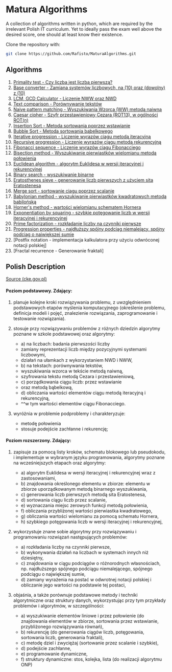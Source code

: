 # Matura Algorithms

A collection of algorithms written in python,
which are required by the irrelevant Polish IT curriculum.
Yet to ideally pass the exam well above the desired score,
one should at least know their existence.

Clone the repository with:

```bash
git clone https://github.com/Rafisto/MaturaAlgorithms.git
```

## Algorithms

1. [Primality test - Czy liczba jest liczbą pierwszą?](python/checkPrime.py)
2. [Base converter - Zamiana systemów liczbowych, na (10) oraz (dowolny) z (10)](python/convertSystems.py)
3. [LCM, GCD Calculator - Liczenie NWW oraz NWD](python/GCDLCM.py)
4. [Text comparison - Porównywanie tekstów](python/compareText.py)
5. [Naive pattern matching - Wyszukiwania Wzorca (WW) metodą naiwną](python/naivePatternSearching.py)
6. [Caesar cipher - Szyfr przestawieniowy Cezara (ROT13), w ogólności ROT(n)](python/rotEnc.py)
7. [Insertion Sort - Metoda sortowania poprzez wstawianie](python/instertionSort.py)
8. [Bubble Sort - Metoda sortowania bąbelkowego](python/bubbleSort.py)
9. [Iterative progression - Liczenie wyrazów ciągu metodą iteracyjną](python/iterativeProgression.py)
10. [Recursive progression - Liczenie wyrazów ciągu metodą rekurencyjną](python/recursiveProgression.py)
11. [Fibonacci sequence - Liczenie wyrazów ciągu Fibonacciego](python/fibonacci.py)
12. [Bisection method - Wyszukiwanie pierwiastków wielomianu metodą połowienia](python/bisection.py)
13. [Euclidean algorithm - algorytm Euklidesa w wersji iteracyjnej i rekurencyjnej](python/euclideanAlgorithm.py)
14. [Binary search - wyszukiwanie binarne](python/binarySearch.py)
15. [Eratosthenes sieve - generowanie liczb pierwszych z użyciem sita Eratostenesa](python/eratosthenesSieve.py)
16. [Merge sort - sortowanie ciągu poprzez scalanie](python/mergeSort.py)
17. [Babylonian method - wyszukiwanie pierwiastków kwadratowych metodą babilońską](python/babylonianMethod.py)
18. [Horner's method - wartości wielomianu schematem Hornera](python/hornerPolynomialEvaluation.py)
19. [Exponentiation by squaring - szybkie potęgowanie liczb w wersji iteracyjnej i rekurencyjnej](python/squaringExponentiation.py)
20. [Prime factorization - rozkładanie liczby na czynniki pierwsze](python/primeFactorization.py)
21. [Progression properties - najdłuższy spójny podciąg niemalejący, spójny podciąg o największej sumie](python/longestNonDecreasing.py) 
22. [Postfix notation - implementacja kalkulatora przy użyciu odwróconej notacji polskiej]
23. [Fractal recurrence - Generowanie fraktali]

## Polish Description

[Source (cke.gov.pl)](https://cke.gov.pl/images/_EGZAMIN_MATURALNY_OD_2023/Informatory/2023/Aneks_2023_2024_informatyka_EM_F23.pdf)
<br/>

#### Poziom podstawowy. Zdający:

1) planuje kolejne kroki rozwiązywania problemu, z uwzględnieniem podstawowych
   etapów myślenia komputacyjnego (określenie problemu, definicja modeli i pojęć,
   znalezienie rozwiązania, zaprogramowanie i testowanie rozwiązania).
2) stosuje przy rozwiązywaniu problemów z różnych dziedzin algorytmy poznane
   w szkole podstawowej oraz algorytmy:
    - a) na liczbach: badania pierwszości liczby
    - zamiany reprezentacji liczb między pozycyjnymi systemami liczbowymi,
    - działań na ułamkach z wykorzystaniem NWD i NWW,
    - b) na tekstach: porównywania tekstów,
    - wyszukiwania wzorca w tekście metodą naiwną,
    - szyfrowania tekstu metodą Cezara i przestawieniową,
    - c) porządkowania ciągu liczb: przez wstawianie
    - oraz metodą bąbelkową,
    - d) obliczania wartości elementów ciągu metodą iteracyjną i rekurencyjną,
    - ^^w tym wartości elementów ciągu Fibonacciego.

3) wyróżnia w problemie podproblemy i charakteryzuje:
    - metodę połowienia
    - stosuje podejście zachłanne i rekurencję;

#### Poziom rozszerzony. Zdający:

1) zapisuje za pomocą listy kroków, schematu blokowego lub pseudokodu,
   i implementuje w wybranym języku programowania, algorytmy poznane na
   wcześniejszych etapach oraz algorytmy:
    - a) algorytm Euklidesa w wersji iteracyjnej i rekurencyjnej wraz
      z zastosowaniami,
    - b) znajdowania określonego elementu w zbiorze: elementu w zbiorze
      uporządkowanym metodą binarnego wyszukiwania,
    - c) generowania liczb pierwszych metodą sita Eratostenesa,
    - d) sortowania ciągu liczb przez scalanie,
    - e) wyznaczania miejsc zerowych funkcji metodą połowienia,
    - f) obliczania przybliżonej wartości pierwiastka kwadratowego,
    - g) obliczania wartości wielomianu za pomocą schematu Hornera,
    - h) szybkiego potęgowania liczb w wersji iteracyjnej i rekurencyjnej,

2) wykorzystuje znane sobie algorytmy przy rozwiązywaniu i programowaniu
   rozwiązań następujących problemów:

    - a) rozkładania liczby na czynniki pierwsze,
    - b) wykonywania działań na liczbach w systemach innych niż dziesiętny,
    - c) znajdowania w ciągu podciągów o różnorodnych własnościach, np.
      najdłuższego spójnego podciągu niemalejącego, spójnego podciągu o największej sumie,
    - d) zamiany wyrażenia na postać w odwrotnej notacji polskiej i obliczanie jego
      wartości na podstawie tej postaci,

3) objaśnia, a także porównuje podstawowe metody i techniki algorytmiczne oraz
   struktury danych, wykorzystując przy tym przykłady problemów i algorytmów,
   w szczególności:
    - a) wyszukiwanie elementów liniowe i przez połowienie (do znajdowania
      elementów w zbiorze, sortowania przez wstawianie, przybliżonego
      rozwiązywania równań),
    - b) rekurencję (do generowania ciągów liczb, potęgowania, sortowania liczb,
      generowania fraktali),
    - c) metodę dziel i zwyciężaj (sortowanie przez scalanie i szybkie),
    - d) podejście zachłanne,
    - e) programowanie dynamiczne,
    - f) struktury dynamiczne: stos, kolejka, lista (do realizacji algorytmu ONP)
